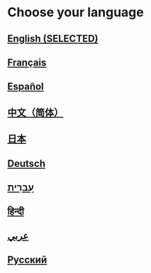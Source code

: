 # Choose your language
## [English (SELECTED)](https://squibbywastaken.gq)
## [Français](https://squibbywastaken.gq/fr/indice.html)
## [Español](https://squibbywastaken.gq/es/indice.html)
## [中文（简体）](https://squibbywastaken.gq/zh/indexzh.html)
## [日本](https://squibbywastaken.gq/jp/indexjp.html)
## [Deutsch](https://squibbywastaken.gq/de/index.html)
## [עִברִית](https://squibbywastaken.gq/he/indexhe.html)
## [हिन्दी](https://squibbywastaken.gq/hi/indexhi.html)
## [عربي](https://squibbywastaken.gq/ar/indexar.html)
## [Русский](https://squibbywastaken.gq/ru/indexru.html)